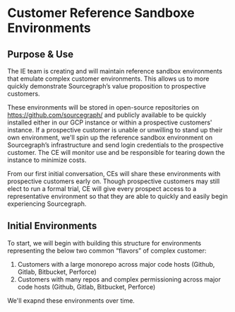 # Customer Reference Sandboxe Environments

## Purpose & Use

The IE team is creating and will maintain reference sandbox environments that emulate complex customer environments. This allows us to more quickly demonstrate Sourcegraph’s value proposition to prospective customers.

These environments will be stored in open-source repositories on https://github.com/sourcegraph/ and publicly available to be quickly installed either in our GCP instance or within a prospective customers' instance. If a prospective customer is unable or unwilling to stand up their own environment, we'll spin up the reference sandbox environment on Sourcegraph’s infrastructure and send login credentials to the prospective customer. The CE will monitor use and be responsible for tearing down the instance to minimize costs.

From our first initial conversation, CEs will share these environments with prospective customers early on. Though prospective customers may still elect to run a formal trial, CE will give every prospect access to a representative environment so that they are able to quickly and easily begin experiencing Sourcegraph.

## Initial Environments

To start, we will begin with building this structure for environments representing the below two common “flavors” of complex customer:

1. Customers with a large monorepo across major code hosts (Github, Gitlab, Bitbucket, Perforce)
2. Customers with many repos and complex permissioning across major code hosts (Github, Gitlab, Bitbucket, Perforce)

We'll exapnd these environments over time.
